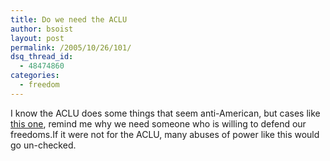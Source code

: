 ```yaml
---
title: Do we need the ACLU
author: bsoist
layout: post
permalink: /2005/10/26/101/
dsq_thread_id:
  - 48474860
categories:
  - freedom
---
```

I know the ACLU does some things that seem anti-American, but cases like [this one][1], remind me why we need someone who is willing to defend our freedoms.If it were not for the ACLU, many abuses of power like this would go un-checked.

 [1]: http://www.mlive.com/search/index.ssf?/base/news-14/1123252886219690.xml?aanews?NEA&coll=2&thispage=1
